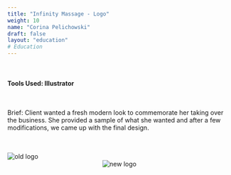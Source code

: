 ```yaml
---
title: "Infinity Massage - Logo"
weight: 10
name: "Corina Pelichowski"
draft: false
layout: "education"
# Education
---
```

<br>
<h4>Tools Used: Illustrator</h4>

<br>

<p>
  Brief: Client wanted a fresh modern look to commemorate her taking over the business. She provided a sample of what she wanted and after a few modifications, we came up with the final design.
</p>

<br>

<!-- IMAGES -->

<br>
<div class="container"> <!-- First Row -->
    <div class="row">
        <div class="col-md">
            <img src="/img/portfolio/infinity/infinity_1.png" alt="old logo">
        </div>
    </div>
 </div> <!-- /First Row -->
<div class="row" style="text-align: center"> <!-- Second Row -->
    <div class="col">
        <img src="/img/portfolio/infinity/infinity_2.png" alt="new logo">
    </div>
</div> <!-- /Second Row -->




